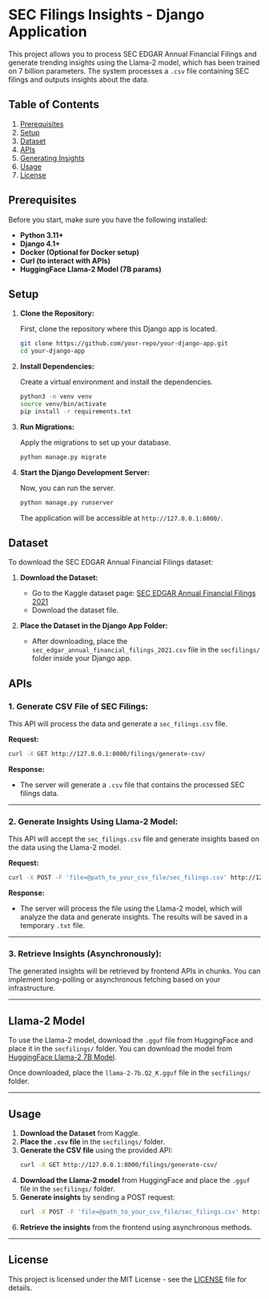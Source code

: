 # SEC Filings Insights - Django Application

This project allows you to process SEC EDGAR Annual Financial Filings and generate trending insights using the Llama-2 model, which has been trained on 7 billion parameters. The system processes a `.csv` file containing SEC filings and outputs insights about the data.

## Table of Contents
1. [Prerequisites](#prerequisites)
2. [Setup](#setup)
3. [Dataset](#dataset)
4. [APIs](#apis)
5. [Generating Insights](#generating-insights)
6. [Usage](#usage)
7. [License](#license)

## Prerequisites

Before you start, make sure you have the following installed:

- **Python 3.11+**
- **Django 4.1+**
- **Docker (Optional for Docker setup)**
- **Curl (to interact with APIs)**
- **HuggingFace Llama-2 Model (7B params)**

## Setup

1. **Clone the Repository:**

   First, clone the repository where this Django app is located.

   ```bash
   git clone https://github.com/your-repo/your-django-app.git
   cd your-django-app
   ```

2. **Install Dependencies:**

   Create a virtual environment and install the dependencies.

   ```bash
   python3 -m venv venv
   source venv/bin/activate
   pip install -r requirements.txt
   ```

3. **Run Migrations:**

   Apply the migrations to set up your database.

   ```bash
   python manage.py migrate
   ```

4. **Start the Django Development Server:**

   Now, you can run the server.

   ```bash
   python manage.py runserver
   ```

   The application will be accessible at `http://127.0.0.1:8000/`.

## Dataset

To download the SEC EDGAR Annual Financial Filings dataset:

1. **Download the Dataset:**
   - Go to the Kaggle dataset page: [SEC EDGAR Annual Financial Filings 2021](https://www.kaggle.com/datasets/pranjalverma08/sec-edgar-annual-financial-filings-2021)
   - Download the dataset file.

2. **Place the Dataset in the Django App Folder:**
   - After downloading, place the `sec_edgar_annual_financial_filings_2021.csv` file in the `secfilings/` folder inside your Django app.

## APIs

### 1. **Generate CSV File of SEC Filings:**

   This API will process the data and generate a `sec_filings.csv` file.

   **Request:**
   ```bash
   curl -X GET http://127.0.0.1:8000/filings/generate-csv/
   ```

   **Response:**
   - The server will generate a `.csv` file that contains the processed SEC filings data. 

---

### 2. **Generate Insights Using Llama-2 Model:**

   This API will accept the `sec_filings.csv` file and generate insights based on the data using the Llama-2 model.

   **Request:**
   ```bash
   curl -X POST -F 'file=@path_to_your_csv_file/sec_filings.csv' http://127.0.0.1:8000/filings/generate-insights/
   ```

   **Response:**
   - The server will process the file using the Llama-2 model, which will analyze the data and generate insights. The results will be saved in a temporary `.txt` file.

---

### 3. **Retrieve Insights (Asynchronously):**

   The generated insights will be retrieved by frontend APIs in chunks. You can implement long-polling or asynchronous fetching based on your infrastructure.

---

## Llama-2 Model

To use the Llama-2 model, download the `.gguf` file from HuggingFace and place it in the `secfilings/` folder. You can download the model from [HuggingFace Llama-2 7B Model](https://huggingface.co/).

Once downloaded, place the `llama-2-7b.Q2_K.gguf` file in the `secfilings/` folder.

---

## Usage

1. **Download the Dataset** from Kaggle.
2. **Place the `.csv` file** in the `secfilings/` folder.
3. **Generate the CSV file** using the provided API:
   ```bash
   curl -X GET http://127.0.0.1:8000/filings/generate-csv/
   ```
4. **Download the Llama-2 model** from HuggingFace and place the `.gguf` file in the `secfilings/` folder.
5. **Generate insights** by sending a POST request:
   ```bash
   curl -X POST -F 'file=@path_to_your_csv_file/sec_filings.csv' http://127.0.0.1:8000/filings/generate-insights/
   ```
6. **Retrieve the insights** from the frontend using asynchronous methods.

---

## License

This project is licensed under the MIT License - see the [LICENSE](LICENSE) file for details.
